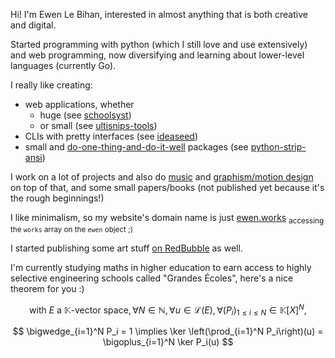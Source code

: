 Hi! I'm Ewen Le Bihan, interested in almost anything that is both creative and digital.

Started programming with python (which I still love and use extensively) and web programming, now diversifying and learning about lower-level languages (currently Go).

I really like creating:

- web applications, whether 
  - huge (see [schoolsyst](https://github.com/schoolsyst))
  - or small (see [ultisnips-tools](https://github.com/ewen-lbh/ultisnips-tools))
- CLIs with pretty interfaces (see [ideaseed](https://github.com/ewen-lbh/ideaseed))
- small and [do-one-thing-and-do-it-well](https://en.wikipedia.org/wiki/Unix_philosophy#origin) packages (see [python-strip-ansi](https://github.com/ewen-lbh/python-strip-ansi))

I work on a lot of projects and also do [music](https://open.spotify.com/artist/6tUc6r8aNeiiT1mElcnMx9?si=ezLedPQ4Qimkep9xmsjpQA) and [graphism/motion design](https://ewen.works) on top of that, and some small papers/books (not published yet because it's the rough beginnings!)

I like minimalism, so my website's domain name is just [ewen.works](https://ewen.works) <sub>accessing the `works` array on the `ewen` object ;)</sub>

I started publishing some art stuff [on RedBubble](https://www.redbubble.com/people/ewenlbh/shop) as well.

I'm currently studying maths in higher education to earn access to highly selective engineering schools called "Grandes Écoles", here's a nice theorem for you :)

$$
\text{with $E$ a $\mathbb{K}$-vector space}, \forall N \in \mathbb{N}, \forall u \in \mathcal{L}(E), \forall (P_i)_{1\leq i \leq N} \in \mathbb{K}[X]^N, 
$$

$$
\bigwedge_{i=1}^N P_i = 1 \implies \ker \left(\prod_{i=1}^N P_i\right)(u) = \bigoplus_{i=1}^N \ker P_i(u)
$$
